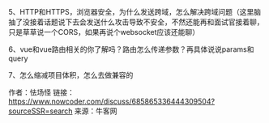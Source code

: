 5、HTTP和HTTPS，浏览器安全，为什么发送跨域，怎么解决跨域问题（这里脑抽了没接着话题说下去会发送什么攻击导致不安全，不然还能再和面试官接着聊，只是草草说一个CORS，如果再说个websocket应该还能聊）

6、vue和vue路由相关的你了解吗？路由怎么传递参数？再具体说说params和query

7、怎么缩减项目体积，怎么去做兼容的

作者：怯场怪
链接：https://www.nowcoder.com/discuss/685865336444309504?sourceSSR=search
来源：牛客网